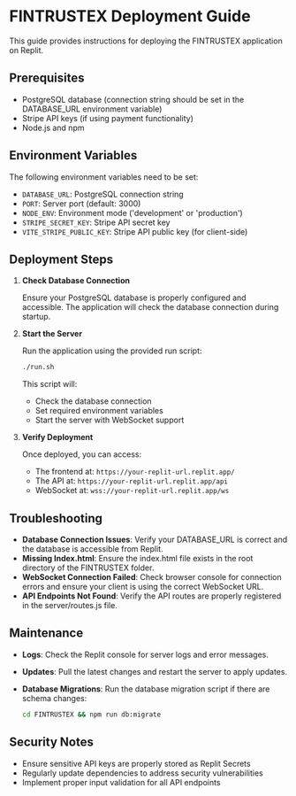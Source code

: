 # FINTRUSTEX Deployment Guide

This guide provides instructions for deploying the FINTRUSTEX application on Replit.

## Prerequisites

- PostgreSQL database (connection string should be set in the DATABASE_URL environment variable)
- Stripe API keys (if using payment functionality)
- Node.js and npm

## Environment Variables

The following environment variables need to be set:

- `DATABASE_URL`: PostgreSQL connection string
- `PORT`: Server port (default: 3000)
- `NODE_ENV`: Environment mode ('development' or 'production')
- `STRIPE_SECRET_KEY`: Stripe API secret key
- `VITE_STRIPE_PUBLIC_KEY`: Stripe API public key (for client-side)

## Deployment Steps

1. **Check Database Connection**

   Ensure your PostgreSQL database is properly configured and accessible. The application will check the database connection during startup.

2. **Start the Server**

   Run the application using the provided run script:

   ```bash
   ./run.sh
   ```

   This script will:
   - Check the database connection
   - Set required environment variables
   - Start the server with WebSocket support

3. **Verify Deployment**

   Once deployed, you can access:
   - The frontend at: `https://your-replit-url.replit.app/`
   - The API at: `https://your-replit-url.replit.app/api`
   - WebSocket at: `wss://your-replit-url.replit.app/ws`

## Troubleshooting

- **Database Connection Issues**: Verify your DATABASE_URL is correct and the database is accessible from Replit.
- **Missing Index.html**: Ensure the index.html file exists in the root directory of the FINTRUSTEX folder.
- **WebSocket Connection Failed**: Check browser console for connection errors and ensure your client is using the correct WebSocket URL.
- **API Endpoints Not Found**: Verify the API routes are properly registered in the server/routes.js file.

## Maintenance

- **Logs**: Check the Replit console for server logs and error messages.
- **Updates**: Pull the latest changes and restart the server to apply updates.
- **Database Migrations**: Run the database migration script if there are schema changes:

  ```bash
  cd FINTRUSTEX && npm run db:migrate
  ```

## Security Notes

- Ensure sensitive API keys are properly stored as Replit Secrets
- Regularly update dependencies to address security vulnerabilities
- Implement proper input validation for all API endpoints